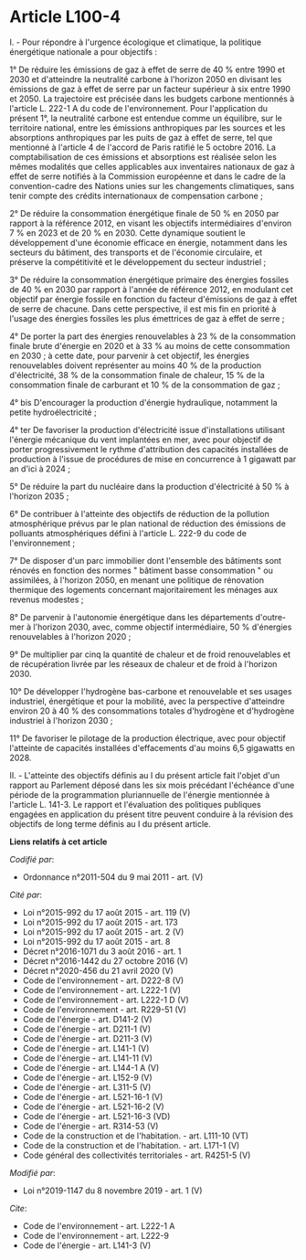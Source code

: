 # Article L100-4

I. - Pour répondre à l'urgence écologique et climatique, la politique énergétique nationale a pour objectifs :

1° De réduire les émissions de gaz à effet de serre de 40 % entre 1990 et 2030 et d'atteindre la neutralité carbone à
l'horizon 2050 en divisant les émissions de gaz à effet de serre par un facteur supérieur à six entre 1990 et 2050. La
trajectoire est précisée dans les budgets carbone mentionnés à l'article L. 222-1 A du code de l'environnement. Pour
l'application du présent 1°, la neutralité carbone est entendue comme un équilibre, sur le territoire national, entre les
émissions anthropiques par les sources et les absorptions anthropiques par les puits de gaz à effet de serre, tel que
mentionné à l'article 4 de l'accord de Paris ratifié le 5 octobre 2016. La comptabilisation de ces émissions et absorptions
est réalisée selon les mêmes modalités que celles applicables aux inventaires nationaux de gaz à effet de serre notifiés à la
Commission européenne et dans le cadre de la convention-cadre des Nations unies sur les changements climatiques, sans tenir
compte des crédits internationaux de compensation carbone ;

2° De réduire la consommation énergétique finale de 50 % en 2050 par rapport à la référence 2012, en visant les objectifs
intermédiaires d'environ 7 % en 2023 et de 20 % en 2030. Cette dynamique soutient le développement d'une économie efficace en
énergie, notamment dans les secteurs du bâtiment, des transports et de l'économie circulaire, et préserve la compétitivité et
le développement du secteur industriel ;

3° De réduire la consommation énergétique primaire des énergies fossiles de 40 % en 2030 par rapport à l'année de référence
2012, en modulant cet objectif par énergie fossile en fonction du facteur d'émissions de gaz à effet de serre de chacune.
Dans cette perspective, il est mis fin en priorité à l'usage des énergies fossiles les plus émettrices de gaz à effet de
serre ;

4° De porter la part des énergies renouvelables à 23 % de la consommation finale brute d'énergie en 2020 et à 33 % au moins
de cette consommation en 2030 ; à cette date, pour parvenir à cet objectif, les énergies renouvelables doivent représenter au
moins 40 % de la production d'électricité, 38 % de la consommation finale de chaleur, 15 % de la consommation finale de
carburant et 10 % de la consommation de gaz ;

4° bis D'encourager la production d'énergie hydraulique, notamment la petite hydroélectricité ;

4° ter De favoriser la production d'électricité issue d'installations utilisant l'énergie mécanique du vent implantées en
mer, avec pour objectif de porter progressivement le rythme d'attribution des capacités installées de production à l'issue de
procédures de mise en concurrence à 1 gigawatt par an d'ici à 2024 ;

5° De réduire la part du nucléaire dans la production d'électricité à 50 % à l'horizon 2035 ;

6° De contribuer à l'atteinte des objectifs de réduction de la pollution atmosphérique prévus par le plan national de
réduction des émissions de polluants atmosphériques défini à l'article L. 222-9 du code de l'environnement ;

7° De disposer d'un parc immobilier dont l'ensemble des bâtiments sont rénovés en fonction des normes " bâtiment basse
consommation " ou assimilées, à l'horizon 2050, en menant une politique de rénovation thermique des logements concernant
majoritairement les ménages aux revenus modestes ;

8° De parvenir à l'autonomie énergétique dans les départements d'outre-mer à l'horizon 2030, avec, comme objectif
intermédiaire, 50 % d'énergies renouvelables à l'horizon 2020 ;

9° De multiplier par cinq la quantité de chaleur et de froid renouvelables et de récupération livrée par les réseaux de
chaleur et de froid à l'horizon 2030.

10° De développer l'hydrogène bas-carbone et renouvelable et ses usages industriel, énergétique et pour la mobilité, avec la
perspective d'atteindre environ 20 à 40 % des consommations totales d'hydrogène et d'hydrogène industriel à l'horizon 2030 ;

11° De favoriser le pilotage de la production électrique, avec pour objectif l'atteinte de capacités installées d'effacements
d'au moins 6,5 gigawatts en 2028.

II. - L'atteinte des objectifs définis au I du présent article fait l'objet d'un rapport au Parlement déposé dans les six
mois précédant l'échéance d'une période de la programmation pluriannuelle de l'énergie mentionnée à l'article L. 141-3. Le
rapport et l'évaluation des politiques publiques engagées en application du présent titre peuvent conduire à la révision des
objectifs de long terme définis au I du présent article.

**Liens relatifs à cet article**

_Codifié par_:

  - Ordonnance n°2011-504 du 9 mai 2011 - art. (V)

_Cité par_:

  - Loi n°2015-992 du 17 août 2015 - art. 119 (V)
  - Loi n°2015-992 du 17 août 2015 - art. 173
  - Loi n°2015-992 du 17 août 2015 - art. 2 (V)
  - Loi n°2015-992 du 17 août 2015 - art. 8
  - Décret n°2016-1071 du 3 août 2016 - art. 1
  - Décret n°2016-1442 du 27 octobre 2016 (V)
  - Décret n°2020-456 du 21 avril 2020 (V)
  - Code de l'environnement - art. D222-8 (V)
  - Code de l'environnement - art. L222-1 (V)
  - Code de l'environnement - art. L222-1 D (V)
  - Code de l'environnement - art. R229-51 (V)
  - Code de l'énergie - art. D141-2 (V)
  - Code de l'énergie - art. D211-1 (V)
  - Code de l'énergie - art. D211-3 (V)
  - Code de l'énergie - art. L141-1 (V)
  - Code de l'énergie - art. L141-11 (V)
  - Code de l'énergie - art. L144-1 A (V)
  - Code de l'énergie - art. L152-9 (V)
  - Code de l'énergie - art. L311-5 (V)
  - Code de l'énergie - art. L521-16-1 (V)
  - Code de l'énergie - art. L521-16-2 (V)
  - Code de l'énergie - art. L521-16-3 (VD)
  - Code de l'énergie - art. R314-53 (V)
  - Code de la construction et de l'habitation. - art. L111-10 (VT)
  - Code de la construction et de l'habitation. - art. L171-1  (V)
  - Code général des collectivités territoriales - art. R4251-5 (V)

_Modifié par_:

  - Loi n°2019-1147 du 8 novembre 2019 - art. 1 (V)

_Cite_:

  - Code de l'environnement - art. L222-1 A
  - Code de l'environnement - art. L222-9
  - Code de l'énergie - art. L141-3 (V)
